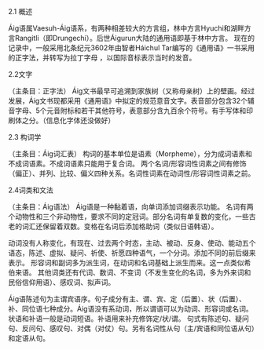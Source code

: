 2.1 概述

Áig语属Vaesuh-Áig语系，有两种相差较大的方言组，林中方言Hyuchi和湖畔方言Rangitli（即Drungechi）。后世Áigurun大陆的通用语即基于林中方言。
现在的记录中，一般采用北条纪元3602年由智者Háichul Tar编写的《通用语》一书采用的正字法，并转写为拉丁字母 ，以国际音标表示当时的发音。

2.2文字

（主条目：正字法）
Áig文书最早可追溯到家族树（又称母亲树）上的壁画。经过发展，Áig文书现都采用《通用语》中拟定的规范意音文字。表音部分包含32个辅音字母、5个元音附标和若干其他符号，表意部分含九百余个符号。有手写体和印刷体之分。（信息化字体还没做好）

2.3 构词学

（主条目：Áig词汇表）
构词的基本单位是语素（Morpheme），分为成词语素和不成词语素。不成词语素只能用于复合词。
两个名词/形容词性词素之间有修饰（偏正）、并列、比较、偏义四种关系。名词性词素在动词性/形容词性词素之前。

2.4词类和文法

（主条目：Áig语法）
Áig语是一种黏着语，向单词添加词缀表示功能。
名词有两个动物性和三个非动物性，要求不同的定冠词。部分名词有单复数的变化，一些古老的词汇还保留着双数。变格在名词后添加格助词（类似日语韩语）。

动词没有人称变化，有现在、过去两个时态，主动、被动、反身、使动、能动五个语态，陈述、虚拟、疑问、祈使、祈愿四种语气，一个分词。添加不同的前后缀来表示。
形容词和副词多为派生词，在动词和名词基础上派生而来。这一点类似希伯来语。
其他词类还有代词、数词、不变词（不发生变化的名词，多为外来词和民俗信仰用语）、感叹词、拟声词。

Áig语陈述句为主谓宾语序。句子成分有主、谓、宾、定（后置）、状（后置）、补、同位语七种成分。Áig语没有系动词，所以谓语可以为动词、形容词或名词。状语和补语一般是动词短语。补语用来补充修饰定/状/谓。
句式有陈述句、疑问句、反问句、感叹句、对偶（对仗）句。另有名词性从句（主/宾语和同位语从句）和定语从句。
